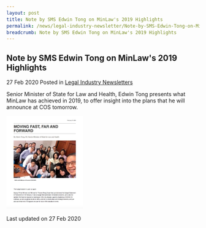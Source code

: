 ```yaml
---
layout: post
title: Note by SMS Edwin Tong on MinLaw's 2019 Highlights
permalink: /news/legal-industry-newsletter/Note-by-SMS-Edwin-Tong-on-MinLaw's-2019-Highlights/
breadcrumb: Note by SMS Edwin Tong on MinLaw's 2019 Highlights
---
```


<style>
  .image {width: 200px;}
  .image img {max-width: 100%;}
</style>

Note by SMS Edwin Tong on MinLaw's 2019 Highlights
---

27 Feb 2020 Posted in [Legal Industry Newsletters](/news/legal-industry-newsletters/)

Senior Minister of State for Law and Health, Edwin Tong presents what MinLaw has achieved in 2019, to offer insight into the plans that he will announce at COS tomorrow.

<div class="image">
  <a href="/files/COS2020Note.pdf/"><img src="/images/COS2020Note.jpg/" title="Moving Fast, Far and Foward" alt="Moving Fast, Far and Foward"></a>
</div>

<p class="right-side-updated">Last updated on 27 Feb 2020</p>
